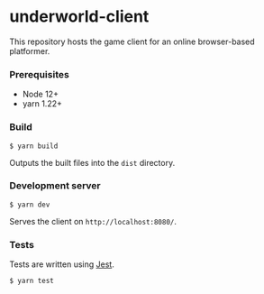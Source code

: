 # underworld-client

This repository hosts the game client for an online browser-based platformer.

### Prerequisites

* Node 12+
* yarn 1.22+

### Build

```
$ yarn build
```

Outputs the built files into the `dist` directory.

### Development server

```
$ yarn dev
```

Serves the client on `http://localhost:8080/`.

### Tests

Tests are written using [Jest](https://jestjs.io/).

```
$ yarn test
```
